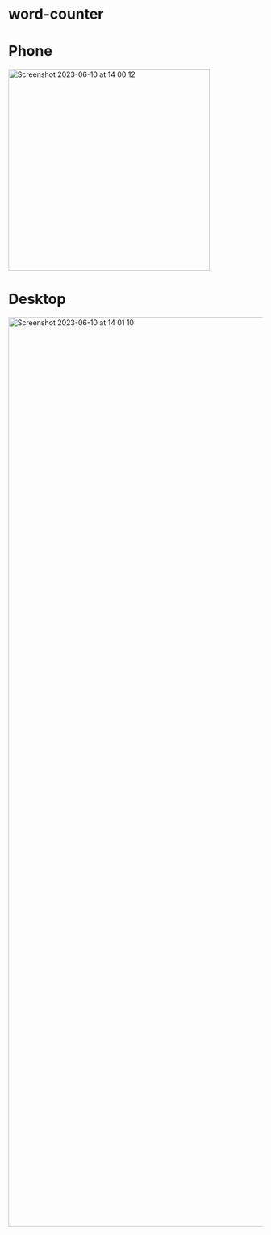 # word-counter

# Phone
<img width="399" alt="Screenshot 2023-06-10 at 14 00 12" src="https://github.com/classValentin/word-counter/assets/76632023/89a64b72-f765-4f52-b234-364ab524b7c8">

# Desktop
<img width="1799" alt="Screenshot 2023-06-10 at 14 01 10" src="https://github.com/classValentin/word-counter/assets/76632023/46a8e97d-25e6-4328-b551-3431632744cb">
